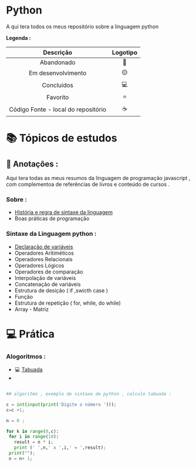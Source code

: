 # Python
 
<p> A qui tera todos os meus repositório sobre a linguagem python </p>


<strong> Legenda :</strong>

|Descrição | Logotipo   | 
|:--: |:--:|
| Abandonado | 🔴 | 
| Em desenvolvimento    |  🟡  | 
| Concluídos    |  💻  |
| Favorito | ⭐ | 
| Código Fonte - local do repositório | ☕| 

#  📚 Tópicos de estudos  
## 📖 Anotações :

Aqui tera todas as meus resumos da linguagem de programação javascript , com complementoa de referências de livros e conteúdo de cursos .

### Sobre :

* [História e regra de sintaxe da linguagem](https://github.com/LeandroPereira2603/Python/blob/main/Explica%C3%A7%C3%B4es/historia-sintaxe-da-linguagem.md)
* Boas práticas de programação

### Sintaxe da Linguagem python :

* [ Declaração de variáveis](https://github.com/LeandroPereira2603/Python/blob/main/Explica%C3%A7%C3%B4es%2FDeclara%C3%A7%C3%A3o%20de%20vari%C3%A1vel.md)
* Operadores Aritiméticos
* Operadores Relacionais
* Operadores Lógicos
* Operadores de comparação
* Interpolação de variáveis
* Concatenação de variáveis
* Estrutura de desição ( if ,swicth case )
* Função
* Estrutura de repetição ( for, while, do while)
* Array - Matriz
  
# 💻 Prática 

### Alogoritmos :
* 💻 [ Tabuada](https://github.com/LeandroPereira2603/Python/blob/main/pratica/algoritmos/tabuada.py)
* 
  <br>
```python

## algoritmo , exemplo de sintaxe de python , calculo tabuada : 

c = int(input(print('Digite o número ')));
c=c +1;

n = 0 ;

for k in range(0,c):
 for i in range(10):
   result = n * i;
   print (' ',n,' x ',i,' = ',result);
 print("");
 n = n+ 1;

```
